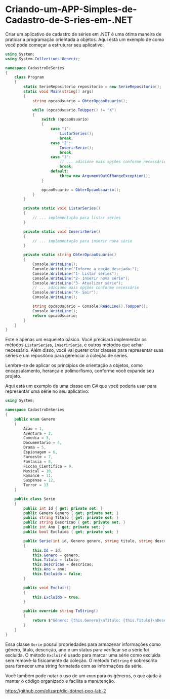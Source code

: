 # Criando-um-APP-Simples-de-Cadastro-de-S-ries-em-.NET

Criar um aplicativo de cadastro de séries em .NET é uma ótima maneira de praticar a programação orientada a objetos. Aqui está um exemplo de como você pode começar a estruturar seu aplicativo:

```csharp
using System;
using System.Collections.Generic;

namespace CadastroDeSeries
{
    class Program
    {
        static SerieRepositorio repositorio = new SerieRepositorio();
        static void Main(string[] args)
        {
            string opcaoUsuario = ObterOpcaoUsuario();

            while (opcaoUsuario.ToUpper() != "X")
            {
                switch (opcaoUsuario)
                {
                    case "1":
                        ListarSeries();
                        break;
                    case "2":
                        InserirSerie();
                        break;
                    case "3":
                        // ... adicione mais opções conforme necessário
                        break;
                    default:
                        throw new ArgumentOutOfRangeException();
                }

                opcaoUsuario = ObterOpcaoUsuario();
            }
        }

        private static void ListarSeries()
        {
            // ... implementação para listar séries
        }

        private static void InserirSerie()
        {
            // ... implementação para inserir nova série
        }

        private static string ObterOpcaoUsuario()
        {
            Console.WriteLine();
            Console.WriteLine("Informe a opção desejada:");
            Console.WriteLine("1- Listar séries");
            Console.WriteLine("2- Inserir nova série");
            Console.WriteLine("3- Atualizar série");
            // ... adicione mais opções conforme necessário
            Console.WriteLine("X- Sair");
            Console.WriteLine();

            string opcaoUsuario = Console.ReadLine().ToUpper();
            Console.WriteLine();
            return opcaoUsuario;
        }
    }
}
```

Este é apenas um esqueleto básico. Você precisará implementar os métodos `ListarSeries`, `InserirSerie`, e outros métodos que achar necessário. Além disso, você vai querer criar classes para representar suas séries e um repositório para gerenciar a coleção de séries.

Lembre-se de aplicar os princípios de orientação a objetos, como encapsulamento, herança e polimorfismo, conforme você expande seu projeto. 

Aqui está um exemplo de uma classe em C# que você poderia usar para representar uma série no seu aplicativo:

```csharp
using System;

namespace CadastroDeSeries
{
    public enum Genero
    {
        Acao = 1,
        Aventura = 2,
        Comedia = 3,
        Documentario = 4,
        Drama = 5,
        Espionagem = 6,
        Faroeste = 7,
        Fantasia = 8,
        Ficcao_Cientifica = 9,
        Musical = 10,
        Romance = 11,
        Suspense = 12,
        Terror = 13
    }

    public class Serie
    {
        public int Id { get; private set; }
        public Genero Genero { get; private set; }
        public string Titulo { get; private set; }
        public string Descricao { get; private set; }
        public int Ano { get; private set; }
        public bool Excluido { get; private set; }

        public Serie(int id, Genero genero, string titulo, string descricao, int ano)
        {
            this.Id = id;
            this.Genero = genero;
            this.Titulo = titulo;
            this.Descricao = descricao;
            this.Ano = ano;
            this.Excluido = false;
        }

        public void Excluir()
        {
            this.Excluido = true;
        }

        public override string ToString()
        {
            return $"Gênero: {this.Genero}\nTítulo: {this.Titulo}\nDescrição: {this.Descricao}\nAno de Início: {this.Ano}\nExcluído: {(this.Excluido ? "Sim" : "Não")}";
        }
    }
}
```

Essa classe `Serie` possui propriedades para armazenar informações como gênero, título, descrição, ano e um status para verificar se a série foi excluída. O método `Excluir` é usado para marcar uma série como excluída sem removê-la fisicamente da coleção. O método `ToString` é sobrescrito para fornecer uma string formatada com as informações da série.

Você também pode notar o uso de um `enum` para os gêneros, o que ajuda a manter o código organizado e facilita a manutenção.

https://github.com/elizarp/dio-dotnet-poo-lab-2
